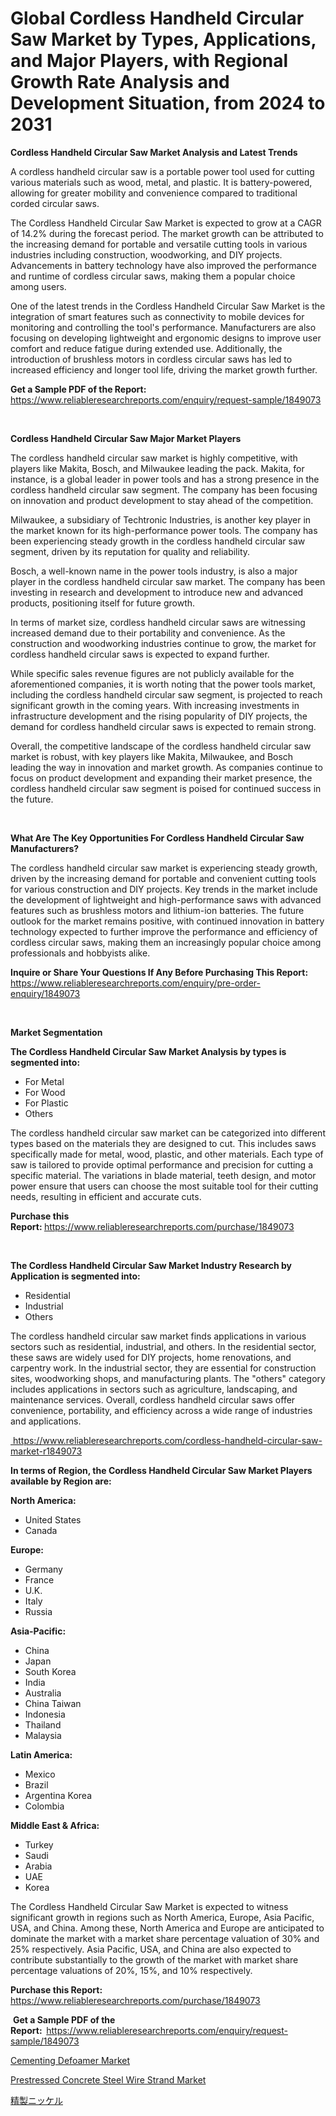 <p><h1>Global Cordless Handheld Circular Saw Market by Types, Applications, and Major Players, with Regional Growth Rate Analysis and Development Situation, from 2024 to 2031</h1></p><p><strong>Cordless Handheld Circular Saw Market Analysis and Latest Trends</strong></p>
<p><p>A cordless handheld circular saw is a portable power tool used for cutting various materials such as wood, metal, and plastic. It is battery-powered, allowing for greater mobility and convenience compared to traditional corded circular saws.</p><p>The Cordless Handheld Circular Saw Market is expected to grow at a CAGR of 14.2% during the forecast period. The market growth can be attributed to the increasing demand for portable and versatile cutting tools in various industries including construction, woodworking, and DIY projects. Advancements in battery technology have also improved the performance and runtime of cordless circular saws, making them a popular choice among users.</p><p>One of the latest trends in the Cordless Handheld Circular Saw Market is the integration of smart features such as connectivity to mobile devices for monitoring and controlling the tool's performance. Manufacturers are also focusing on developing lightweight and ergonomic designs to improve user comfort and reduce fatigue during extended use. Additionally, the introduction of brushless motors in cordless circular saws has led to increased efficiency and longer tool life, driving the market growth further.</p></p>
<p><strong>Get a Sample PDF of the Report:&nbsp;</strong> <a href="https://www.reliableresearchreports.com/enquiry/request-sample/1849073">https://www.reliableresearchreports.com/enquiry/request-sample/1849073</a></p>
<p>&nbsp;</p>
<p><strong>Cordless Handheld Circular Saw Major Market Players</strong></p>
<p><p>The cordless handheld circular saw market is highly competitive, with players like Makita, Bosch, and Milwaukee leading the pack. Makita, for instance, is a global leader in power tools and has a strong presence in the cordless handheld circular saw segment. The company has been focusing on innovation and product development to stay ahead of the competition.</p><p>Milwaukee, a subsidiary of Techtronic Industries, is another key player in the market known for its high-performance power tools. The company has been experiencing steady growth in the cordless handheld circular saw segment, driven by its reputation for quality and reliability.</p><p>Bosch, a well-known name in the power tools industry, is also a major player in the cordless handheld circular saw market. The company has been investing in research and development to introduce new and advanced products, positioning itself for future growth.</p><p>In terms of market size, cordless handheld circular saws are witnessing increased demand due to their portability and convenience. As the construction and woodworking industries continue to grow, the market for cordless handheld circular saws is expected to expand further.</p><p>While specific sales revenue figures are not publicly available for the aforementioned companies, it is worth noting that the power tools market, including the cordless handheld circular saw segment, is projected to reach significant growth in the coming years. With increasing investments in infrastructure development and the rising popularity of DIY projects, the demand for cordless handheld circular saws is expected to remain strong.</p><p>Overall, the competitive landscape of the cordless handheld circular saw market is robust, with key players like Makita, Milwaukee, and Bosch leading the way in innovation and market growth. As companies continue to focus on product development and expanding their market presence, the cordless handheld circular saw segment is poised for continued success in the future.</p></p>
<p>&nbsp;</p>
<p><strong>What Are The Key Opportunities For Cordless Handheld Circular Saw Manufacturers?</strong></p>
<p><p>The cordless handheld circular saw market is experiencing steady growth, driven by the increasing demand for portable and convenient cutting tools for various construction and DIY projects. Key trends in the market include the development of lightweight and high-performance saws with advanced features such as brushless motors and lithium-ion batteries. The future outlook for the market remains positive, with continued innovation in battery technology expected to further improve the performance and efficiency of cordless circular saws, making them an increasingly popular choice among professionals and hobbyists alike.</p></p>
<p><strong>Inquire or Share Your Questions If Any Before Purchasing This Report:</strong> <a href="https://www.reliableresearchreports.com/enquiry/pre-order-enquiry/1849073">https://www.reliableresearchreports.com/enquiry/pre-order-enquiry/1849073</a></p>
<p>&nbsp;</p>
<p><strong>Market Segmentation</strong></p>
<p><strong>The Cordless Handheld Circular Saw Market Analysis by types is segmented into:</strong></p>
<p><ul><li>For Metal</li><li>For Wood</li><li>For Plastic</li><li>Others</li></ul></p>
<p><p>The cordless handheld circular saw market can be categorized into different types based on the materials they are designed to cut. This includes saws specifically made for metal, wood, plastic, and other materials. Each type of saw is tailored to provide optimal performance and precision for cutting a specific material. The variations in blade material, teeth design, and motor power ensure that users can choose the most suitable tool for their cutting needs, resulting in efficient and accurate cuts.</p></p>
<p><strong>Purchase this Report:&nbsp;</strong><a href="https://www.reliableresearchreports.com/purchase/1849073">https://www.reliableresearchreports.com/purchase/1849073</a></p>
<p>&nbsp;</p>
<p><strong>The Cordless Handheld Circular Saw Market Industry Research by Application is segmented into:</strong></p>
<p><ul><li>Residential</li><li>Industrial</li><li>Others</li></ul></p>
<p><p>The cordless handheld circular saw market finds applications in various sectors such as residential, industrial, and others. In the residential sector, these saws are widely used for DIY projects, home renovations, and carpentry work. In the industrial sector, they are essential for construction sites, woodworking shops, and manufacturing plants. The "others" category includes applications in sectors such as agriculture, landscaping, and maintenance services. Overall, cordless handheld circular saws offer convenience, portability, and efficiency across a wide range of industries and applications.</p></p>
<p><a href="https://www.reliableresearchreports.com/cordless-handheld-circular-saw-market-r1849073">&nbsp;https://www.reliableresearchreports.com/cordless-handheld-circular-saw-market-r1849073</a></p>
<p><strong>In terms of Region, the Cordless Handheld Circular Saw Market Players available by Region are:</strong></p>
<p>
    <p> <strong> North America: </strong>
        <ul>
            <li>United States</li>
            <li>Canada</li>
        </ul>
        </p> 
    <p> <strong> Europe: </strong>
        <ul>
            <li>Germany</li>
            <li>France</li>
            <li>U.K.</li>
            <li>Italy</li>
            <li>Russia</li>
        </ul>
        </p> 
    <p> <strong> Asia-Pacific: </strong>
        <ul>
            <li>China</li>
            <li>Japan</li>
            <li>South Korea</li>
            <li>India</li>
            <li>Australia</li>
            <li>China Taiwan</li>
            <li>Indonesia</li>
            <li>Thailand</li>
            <li>Malaysia</li>
        </ul>
        </p> 
    <p> <strong> Latin America: </strong>
        <ul>
            <li>Mexico</li>
            <li>Brazil</li>
            <li>Argentina Korea</li>
            <li>Colombia</li>
        </ul>
        </p> 
    <p> <strong> Middle East & Africa: </strong>
        <ul>
            <li>Turkey</li>
            <li>Saudi</li>
            <li>Arabia</li>
            <li>UAE</li>
            <li>Korea</li>
        </ul>
    </p>
    </p>
<p><p>The Cordless Handheld Circular Saw Market is expected to witness significant growth in regions such as North America, Europe, Asia Pacific, USA, and China. Among these, North America and Europe are anticipated to dominate the market with a market share percentage valuation of 30% and 25% respectively. Asia Pacific, USA, and China are also expected to contribute substantially to the growth of the market with market share percentage valuations of 20%, 15%, and 10% respectively.</p></p>
<p><strong>Purchase this Report: </strong><a href="https://www.reliableresearchreports.com/purchase/1849073">https://www.reliableresearchreports.com/purchase/1849073</a></p>
<p>&nbsp;<strong>Get a Sample PDF of the Report:&nbsp;&nbsp;</strong><a href="https://www.reliableresearchreports.com/enquiry/request-sample/1849073">https://www.reliableresearchreports.com/enquiry/request-sample/1849073</a></p>
<p><strong></strong></p>
<p><p><a href="https://issuu.com/reportprime-2/docs/cementing-defoamer-market-size-2030.pptx">Cementing Defoamer Market</a></p><p><a href="https://issuu.com/reportprime-2/docs/prestressed-concrete-steel-wire-strand-market-size">Prestressed Concrete Steel Wire Strand Market</a></p><p><a href="https://github.com/alyle7648/Market-Research-Report-List-1/blob/main/246527236712.md">精製ニッケル</a></p></p>